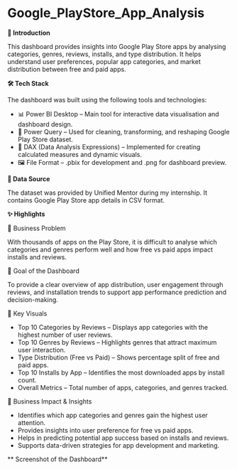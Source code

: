 # Google_PlayStore_App_Analysis

**📝 Introduction**

This dashboard provides insights into Google Play Store apps by analysing categories, genres, reviews, installs, and type distribution. It helps understand user preferences, popular app categories, and market distribution between free and paid apps.

**🛠 Tech Stack**

The dashboard was built using the following tools and technologies:

- 📊 Power BI Desktop – Main tool for interactive data visualisation and dashboard design.
- 🔄 Power Query – Used for cleaning, transforming, and reshaping Google Play Store dataset.
- 📐 DAX (Data Analysis Expressions) – Implemented for creating calculated measures and dynamic visuals.
- 🖼 File Format – .pbix for development and .png for dashboard preview.

**📂 Data Source**

The dataset was provided by Unified Mentor during my internship. It contains Google Play Store app details in CSV format.

**✨ Highlights**

🔹 Business Problem

With thousands of apps on the Play Store, it is difficult to analyse which categories and genres perform well and how free vs paid apps impact installs and reviews.

🔹 Goal of the Dashboard

To provide a clear overview of app distribution, user engagement through reviews, and installation trends to support app performance prediction and decision-making.

🔹 Key Visuals

- Top 10 Categories by Reviews – Displays app categories with the highest number of user reviews.
- Top 10 Genres by Reviews – Highlights genres that attract maximum user interaction.
- Type Distribution (Free vs Paid) – Shows percentage split of free and paid apps.
- Top 10 Installs by App – Identifies the most downloaded apps by install count.
- Overall Metrics – Total number of apps, categories, and genres tracked.

🔹 Business Impact & Insights

- Identifies which app categories and genres gain the highest user attention.
- Provides insights into user preference for free vs paid apps.
- Helps in predicting potential app success based on installs and reviews.
- Supports data-driven strategies for app development and marketing.

** Screenshot of the Dashboard**
